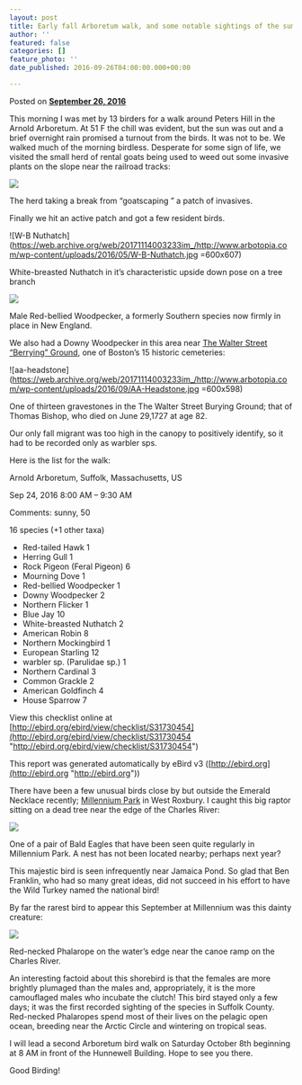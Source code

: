 ```yaml
---
layout: post
title: Early fall Arboretum walk, and some notable sightings of the summer
author: ''
featured: false
categories: []
feature_photo: ''
date_published: 2016-09-26T04:00:00.000+00:00

---
```

Posted on [**September 26, 2016**](https://web.archive.org/web/20171114003233/http://www.arbotopia.com/early-fall-arboretum-walk-and-some-notable-sightings-of-the-summer/ "4:48 pm")

This morning I was met by 13 birders for a walk around Peters Hill in the Arnold Arboretum. At 51 F the chill was evident, but the sun was out and a brief overnight rain promised a turnout from the birds. It was not to be. We walked much of the morning birdless. Desperate for some sign of life, we visited the small herd of rental goats being used to weed out some invasive plants on the slope near the railroad tracks:

![](/images/P1140613.jpg)

The herd taking a break from “goatscaping ” a patch of invasives.

Finally we hit an active patch and got a few resident birds.

![W-B Nuthatch](https://web.archive.org/web/20171114003233im_/http://www.arbotopia.com/wp-content/uploads/2016/05/W-B-Nuthatch.jpg =600x607)

White-breasted Nuthatch in it’s characteristic upside down pose on a tree branch

![](/images/P1030156-5.jpg)

Male Red-bellied Woodpecker, a formerly Southern species now firmly in place in New England.

We also had a Downy Woodpecker in this area near [The Walter Street “Berrying” Ground](http://arnoldia.arboretum.harvard.edu/pdf/articles/1573.pdf), one of Boston’s 15 historic cemeteries:

![aa-headstone](https://web.archive.org/web/20171114003233im_/http://www.arbotopia.com/wp-content/uploads/2016/09/AA-Headstone.jpg =600x598)

One of thirteen gravestones in the The Walter Street Burying Ground; that of Thomas Bishop, who died on June 29,1727 at age 82.

Our only fall migrant was too high in the canopy to positively identify, so it had to be recorded only as warbler sps.

Here is the list for the walk:

Arnold Arboretum, Suffolk, Massachusetts, US

Sep 24, 2016 8:00 AM – 9:30 AM

Comments: sunny, 50

16 species (+1 other taxa)

* Red-tailed Hawk 1
* Herring Gull 1
* Rock Pigeon (Feral Pigeon) 6
* Mourning Dove 1
* Red-bellied Woodpecker 1
* Downy Woodpecker 2
* Northern Flicker 1
* Blue Jay 10
* White-breasted Nuthatch 2
* American Robin 8
* Northern Mockingbird 1
* European Starling 12
* warbler sp. (Parulidae sp.) 1
* Northern Cardinal 3
* Common Grackle 2
* American Goldfinch 4
* House Sparrow 7

View this checklist online at [http://ebird.org/ebird/view/checklist/S31730454](http://ebird.org/ebird/view/checklist/S31730454 "http://ebird.org/ebird/view/checklist/S31730454")

This report was generated automatically by eBird v3 ([http://ebird.org](http://ebird.org "http://ebird.org"))

There have been a few unusual birds close by but outside the Emerald Necklace recently; [Millennium Park](http://www.newtonconservators.org/34millennium.htm) in West Roxbury. I caught this big raptor sitting on a dead tree near the edge of the Charles River:

![](/images/P1140593.jpg)

One of a pair of Bald Eagles that have been seen quite regularly in Millennium Park. A nest has not been located nearby; perhaps next year?

This majestic bird is seen infrequently near Jamaica Pond. So glad that Ben Franklin, who had so many great ideas, did not succeed in his effort to have the Wild Turkey named the national bird!

By far the rarest bird to appear this September at Millennium was this dainty creature:

![](/images/P1140557.jpg)

Red-necked Phalarope on the water’s edge near the canoe ramp on the Charles River.

An interesting factoid about this shorebird is that the females are more brightly plumaged than the males and, appropriately, it is the more camouflaged males who incubate the clutch! This bird stayed only a few days; it was the first recorded sighting of the species in Suffolk County. Red-necked Phalaropes spend most of their lives on the pelagic open ocean, breeding near the Arctic Circle and wintering on tropical seas.

I will lead a second Arboretum bird walk on Saturday October 8th beginning at 8 AM in front of the Hunnewell Building. Hope to see you there.

Good Birding!